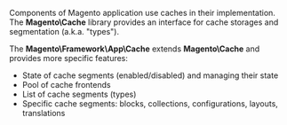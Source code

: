 Components of Magento application use caches in their implementation. The **Magento\Cache** library provides an interface for cache storages and segmentation (a.k.a. "types").

The **Magento\Framework\App\Cache** extends **Magento\Cache** and provides more specific features:
 * State of cache segments (enabled/disabled) and managing their state
 * Pool of cache frontends
 * List of cache segments (types)
 * Specific cache segments: blocks, collections, configurations, layouts, translations
